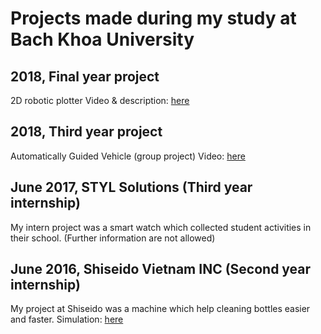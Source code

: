 # Projects made during my study at Bach Khoa University

## 2018, Final year project
2D robotic plotter 
Video & description: [here](https://youtu.be/BoJ8rlpVZVI)

## 2018, Third year project
Automatically Guided Vehicle (group project)
Video: [here](https://youtu.be/jM5ufxgstaM)

## June 2017, STYL Solutions (Third year internship)
My intern project was a smart watch which collected student activities in their school.
(Further information are not allowed)

## June 2016, Shiseido Vietnam INC (Second year internship)
My project at Shiseido was a machine which help cleaning bottles easier and faster.
Simulation: [here](https://www.youtube.com/watch?v=GpkcZLf5RdQ)
